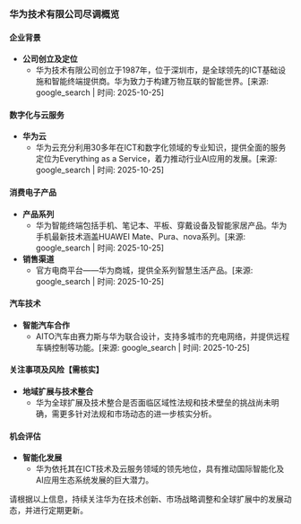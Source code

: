 ### 华为技术有限公司尽调概览

#### 企业背景
- **公司创立及定位**
  - 华为技术有限公司创立于1987年，位于深圳市，是全球领先的ICT基础设施和智能终端提供商。华为致力于构建万物互联的智能世界。[来源: google_search | 时间: 2025-10-25]

#### 数字化与云服务
- **华为云**
  - 华为云充分利用30多年在ICT和数字化领域的专业知识，提供全面的服务定位为Everything as a Service，着力推动行业AI应用的发展。[来源: google_search | 时间: 2025-10-25]

#### 消费电子产品
- **产品系列**
  - 华为智能终端包括手机、笔记本、平板、穿戴设备及智能家居产品。华为手机最新技术涵盖HUAWEI Mate、Pura、nova系列。[来源: google_search | 时间: 2025-10-25]
- **销售渠道**
  - 官方电商平台——华为商城，提供全系列智慧生活产品。[来源: google_search | 时间: 2025-10-25]

#### 汽车技术
- **智能汽车合作**
  - AITO汽车由赛力斯与华为联合设计，支持多城市的充电网络，并提供远程车辆控制等功能。[来源: google_search | 时间: 2025-10-25]

#### 关注事项及风险【需核实】
- **地域扩展与技术整合**
  - 华为全球扩展及技术整合是否面临区域性法规和技术壁垒的挑战尚未明确，需更多针对法规和市场动态的进一步核实分析。

#### 机会评估
- **智能化发展**
  - 华为依托其在ICT技术及云服务领域的领先地位，具有推动国际智能化及AI应用生态系统发展的巨大潜力。

请根据以上信息，持续关注华为在技术创新、市场战略调整和全球扩展中的发展动态，并进行定期更新。